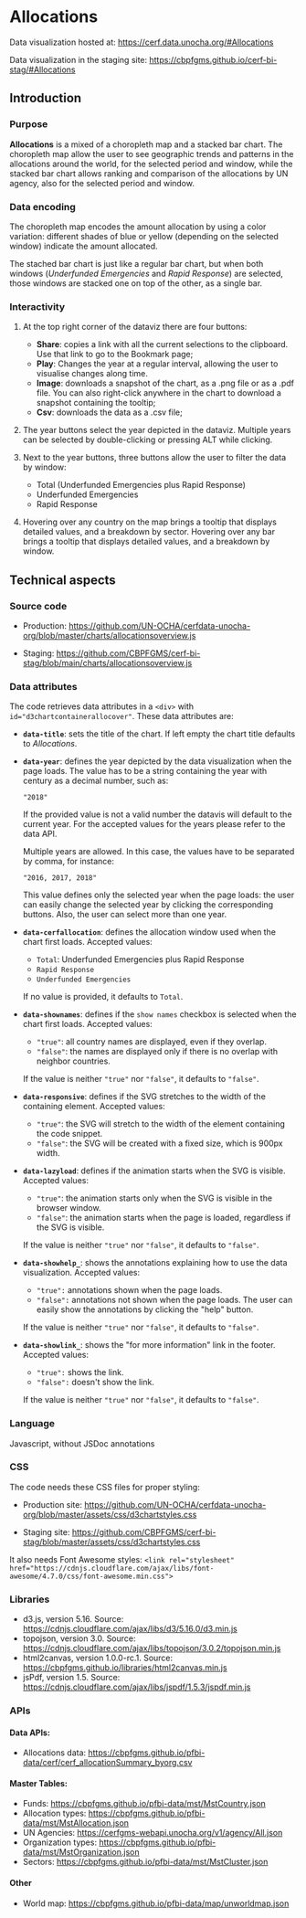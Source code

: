 # Allocations

Data visualization hosted at: https://cerf.data.unocha.org/#Allocations

Data visualization in the staging site: https://cbpfgms.github.io/cerf-bi-stag/#Allocations

## Introduction

### Purpose

**Allocations** is a mixed of a choropleth map and a stacked bar chart. The choropleth map allow the user to see geographic trends and patterns in the allocations around the world, for the selected period and window, while the stacked bar chart allows ranking and comparison of the allocations by UN agency, also for the selected period and window.

### Data encoding

The choropleth map encodes the amount allocation by using a color variation: different shades of blue or yellow (depending on the selected window) indicate the amount allocated.

The stached bar chart is just like a regular bar chart, but when both windows (_Underfunded Emergencies_ and _Rapid Response_) are selected, those windows are stacked one on top of the other, as a single bar.

### Interactivity

1. At the top right corner of the dataviz there are four buttons:

    - **Share**: copies a link with all the current selections to the clipboard. Use that link to go to the Bookmark page;
    - **Play**: Changes the year at a regular interval, allowing the user to visualise changes along time.
    - **Image**: downloads a snapshot of the chart, as a .png file or as a .pdf file. You can also right-click anywhere in the chart to download a snapshot containing the tooltip;
    - **Csv**: downloads the data as a .csv file;

2. The year buttons select the year depicted in the dataviz. Multiple years can be selected by double-clicking or pressing ALT while clicking.

3. Next to the year buttons, three buttons allow the user to filter the data by window:

    - Total (Underfunded Emergencies plus Rapid Response)
    - Underfunded Emergencies
    - Rapid Response

4. Hovering over any country on the map brings a tooltip that displays detailed values, and a breakdown by sector. Hovering over any bar brings a tooltip that displays detailed values, and a breakdown by window.

## Technical aspects

### Source code

-   Production: https://github.com/UN-OCHA/cerfdata-unocha-org/blob/master/charts/allocationsoverview.js

-   Staging: https://github.com/CBPFGMS/cerf-bi-stag/blob/main/charts/allocationsoverview.js

### Data attributes

The code retrieves data attributes in a `<div>` with `id="d3chartcontainerallocover"`. These data attributes are:

-   **`data-title`**: sets the title of the chart. If left empty the chart title defaults to _Allocations_.

-   **`data-year`**: defines the year depicted by the data visualization when the page loads. The value has to be a string containing the year with century as a decimal number, such as:

    `"2018"`

    If the provided value is not a valid number the datavis will default to the current year. For the accepted values for the years please refer to the data API.

    Multiple years are allowed. In this case, the values have to be separated by comma, for instance:

    `"2016, 2017, 2018"`

    This value defines only the selected year when the page loads: the user can easily change the selected year by clicking the corresponding buttons. Also, the user can select more than one year.

-   **`data-cerfallocation`**: defines the allocation window used when the chart first loads. Accepted values:

    -   `Total`: Underfunded Emergencies plus Rapid Response
    -   `Rapid Response`
    -   `Underfunded Emergencies`

    If no value is provided, it defaults to `Total`.

-   **`data-shownames`**: defines if the `show names` checkbox is selected when the chart first loads. Accepted values:

    -   `"true"`: all country names are displayed, even if they overlap.
    -   `"false"`: the names are displayed only if there is no overlap with neighbor countries.

    If the value is neither `"true"` nor `"false"`, it defaults to `"false"`.

-   **`data-responsive`**: defines if the SVG stretches to the width of the containing element. Accepted values:

    -   `"true"`: the SVG will stretch to the width of the element containing the code snippet.
    -   `"false"`: the SVG will be created with a fixed size, which is 900px width.

-   **`data-lazyload`**: defines if the animation starts when the SVG is visible. Accepted values:

    -   `"true"`: the animation starts only when the SVG is visible in the browser window.
    -   `"false"`: the animation starts when the page is loaded, regardless if the SVG is visible.

    If the value is neither `"true"` nor `"false"`, it defaults to `"false"`.

-   **`data-showhelp_`**: shows the annotations explaining how to use the data visualization. Accepted values:

    -   `"true":` annotations shown when the page loads.
    -   `"false":` annotations not shown when the page loads. The user can easily show the annotations by clicking the "help" button.

    If the value is neither `"true"` nor `"false"`, it defaults to `"false"`.

-   **`data-showlink_`**: shows the "for more information" link in the footer. Accepted values:

    -   `"true":` shows the link.
    -   `"false":` doesn't show the link.

    If the value is neither `"true"` nor `"false"`, it defaults to `"false"`.

### Language

Javascript, without JSDoc annotations

### CSS

The code needs these CSS files for proper styling:

-   Production site: https://github.com/UN-OCHA/cerfdata-unocha-org/blob/master/assets/css/d3chartstyles.css

-   Staging site: https://github.com/CBPFGMS/cerf-bi-stag/blob/master/assets/css/d3chartstyles.css

It also needs Font Awesome styles: `<link rel="stylesheet" href="https://cdnjs.cloudflare.com/ajax/libs/font-awesome/4.7.0/css/font-awesome.min.css">`

### Libraries

-   d3.js, version 5.16. Source: https://cdnjs.cloudflare.com/ajax/libs/d3/5.16.0/d3.min.js
-   topojson, version 3.0. Source: https://cdnjs.cloudflare.com/ajax/libs/topojson/3.0.2/topojson.min.js
-   html2canvas, version 1.0.0-rc.1. Source: https://cbpfgms.github.io/libraries/html2canvas.min.js
-   jsPdf, version 1.5. Source: https://cdnjs.cloudflare.com/ajax/libs/jspdf/1.5.3/jspdf.min.js

### APIs

#### Data APIs:

-   Allocations data: https://cbpfgms.github.io/pfbi-data/cerf/cerf_allocationSummary_byorg.csv

#### Master Tables:

-   Funds: https://cbpfgms.github.io/pfbi-data/mst/MstCountry.json
-   Allocation types: https://cbpfgms.github.io/pfbi-data/mst/MstAllocation.json
-   UN Agencies: https://cerfgms-webapi.unocha.org/v1/agency/All.json
-   Organization types: https://cbpfgms.github.io/pfbi-data/mst/MstOrganization.json
-   Sectors: https://cbpfgms.github.io/pfbi-data/mst/MstCluster.json

#### Other

-   World map: https://cbpfgms.github.io/pfbi-data/map/unworldmap.json

